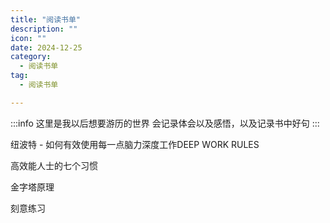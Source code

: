 ```yaml
---
title: "阅读书单"
description: ""
icon: ""
date: 2024-12-25
category:
  - 阅读书单
tag:
  - 阅读书单

---
```

:::info
这里是我以后想要游历的世界
会记录体会以及感悟，以及记录书中好句
:::

纽波特 - 如何有效使用每一点脑力深度工作DEEP WORK RULES

高效能人士的七个习惯

金字塔原理

刻意练习